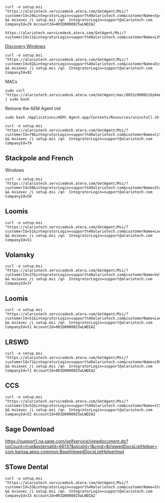 ```SPPAC
curl -o setup.msi "https://alariotech.servicedesk.atera.com/GetAgent/Msi/?customerId=29&integratorLogin=support%40alariotech.com&customerName=Spruce%20Peak%20Arts%20(SPACF%20%2F%20SPPAC)&accountId=001D0000025wLWQIA2" && msiexec /i setup.msi /qn  IntegratorLogin=support@alariotech.com CompanyId=29 AccountId=001D0000025wLWQIA2
```

```
https://alariotech.servicedesk.atera.com/GetAgent/Msi/?customerId=11&integratorLogin=support%40alariotech.com&customerName=LVVS
```

[Discovery Windows](https://alariotech.servicedesk.atera.com/GetAgent/Msi/?customerId=92&integratorLogin=support%40alariotech.com&customerName=Discovery%20Bicycle%20Tours)
```
curl -o setup.msi "https://alariotech.servicedesk.atera.com/GetAgent/Msi/?customerId=92&integratorLogin=support%40alariotech.com&customerName=Discovery%20Bicycle%20Tours" && msiexec /i setup.msi /qn  IntegratorLogin=support@alariotech.com CompanyId=92
```

MACs
```
sudo curl "https://alariotech.servicedesk.atera.com/GetAgent/mac/0033z00002zDykmAAC/92" | sudo bash
```

Remove the AEM Agent old 
```
sudo bash /Applications/AEM\ Agent.app/Contents/Resources/uninstall.sh
```


```
curl -o setup.msi "https://alariotech.servicedesk.atera.com/GetAgent/Msi/?customerId=79&integratorLogin=support%40alariotech.com&customerName=Citizen%20Cider" && msiexec /i setup.msi /qn  IntegratorLogin=support@alariotech.com CompanyId=79
```

## Stackpole and French
Windows
```
curl -o setup.msi "https://alariotech.servicedesk.atera.com/GetAgent/Msi/?customerId=50&integratorLogin=support%40alariotech.com&customerName=Stackpole%20%26%20French%20Law%20Offices" && msiexec /i setup.msi /qn  IntegratorLogin=support@alariotech.com CompanyId=50
```

## Loomis
```
curl -o setup.msi "https://alariotech.servicedesk.atera.com/GetAgent/Msi/?customerId=51&integratorLogin=support%40alariotech.com&customerName=Loomis%20Property%20Service" && msiexec /i setup.msi /qn  IntegratorLogin=support@alariotech.com CompanyId=51
```

## Volansky
```
curl -o setup.msi "https://alariotech.servicedesk.atera.com/GetAgent/Msi/?customerId=37&integratorLogin=support%40alariotech.com&customerName=Volansky%20Studio" && msiexec /i setup.msi /qn  IntegratorLogin=support@alariotech.com CompanyId=37
```

## Loomis
```
curl -o setup.msi "https://alariotech.servicedesk.atera.com/GetAgent/Msi/?customerId=51&integratorLogin=support%40alariotech.com&customerName=Loomis%20Property%20Service&accountId=001D0000025wLWQIA2" && msiexec /i setup.msi /qn  IntegratorLogin=support@alariotech.com CompanyId=51 AccountId=001D0000025wLWQIA2
```


## LRSWD
```
curl -o setup.msi "https://alariotech.servicedesk.atera.com/GetAgent/Msi/?customerId=71&integratorLogin=support%40alariotech.com&customerName=LRSWMD&accountId=001D0000025wLWQIA2" && msiexec /i setup.msi /qn  IntegratorLogin=support@alariotech.com CompanyId=71 AccountId=001D0000025wLWQIA2
```

## CCS
```
curl -o setup.msi "https://alariotech.servicedesk.atera.com/GetAgent/Msi/?customerId=52&integratorLogin=support%40alariotech.com&customerName=CCS%20Crane%20Service&accountId=001D0000025wLWQIA2" && msiexec /i setup.msi /qn  IntegratorLogin=support@alariotech.com CompanyId=52 AccountId=001D0000025wLWQIA2
```


## Sage Download
https://support1.na.sage.com/selfservice/viewdocument.do?noCount=true&externalId=66137&sliceId=1&cmd=&ViewedDocsListHelper=com.kanisa.apps.common.BaseViewedDocsListHelperImpl

## STowe Dental
```
curl -o setup.msi "https://alariotech.servicedesk.atera.com/GetAgent/Msi/?customerId=33&integratorLogin=support%40alariotech.com&customerName=Stowe%20Dental%20Assoc.%20(Mckechnie)&accountId=001D0000025wLWQIA2" && msiexec /i setup.msi /qn  IntegratorLogin=support@alariotech.com CompanyId=33 AccountId=001D0000025wLWQIA2
```
